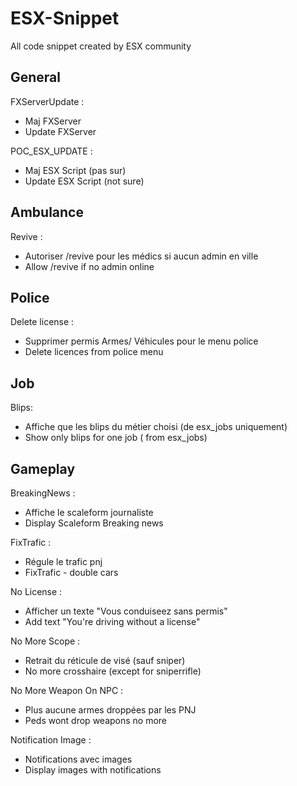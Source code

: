 


# ESX-Snippet
All code snippet created by ESX community


## General
FXServerUpdate : 

- Maj FXServer
- Update FXServer

POC_ESX_UPDATE : 

- Maj ESX Script (pas sur)
- Update ESX Script (not sure)

## Ambulance
Revive :
 
- Autoriser /revive pour les médics si aucun admin en ville 
- Allow /revive if no admin online
## Police
Delete license :
 
- Supprimer permis Armes/ Véhicules pour le menu police
- Delete licences from police menu


## Job
Blips: 

- Affiche que les blips du métier choisi (de esx_jobs uniquement)
- Show only blips for one job ( from esx_jobs)


## Gameplay
BreakingNews : 

- Affiche le scaleform journaliste
- Display Scaleform Breaking news

FixTrafic :

-  Régule le trafic pnj
-  FixTrafic - double cars

No License :

-  Afficher un texte "Vous conduiseez sans permis"
-  Add text "You're driving without a license"

No More Scope :

-  Retrait du réticule de visé (sauf sniper)
-  No more crosshaire (except for sniperrifle)

No More Weapon On NPC : 

- Plus aucune armes droppées par les PNJ
- Peds wont drop weapons no more
		
Notification Image : 

- Notifications avec images
- Display images with notifications